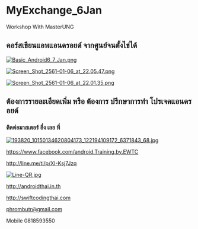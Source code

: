 # MyExchange_6Jan
Workshop With MasterUNG

## คอร์สเขียนแอพแอนดรอยด์ จากศูนย์จนตั้งไข่ได้

[![Basic_Android6_7_Jan.png](https://s13.postimg.org/t2qfv33av/Basic_Android6_7_Jan.png)](https://postimg.org/image/uujepzmnn/)

[![Screen_Shot_2561-01-06_at_22.05.47.png](https://s13.postimg.org/s0g9ckfcn/Screen_Shot_2561-01-06_at_22.05.47.png)](https://postimg.org/image/4m8a0mxf7/)

[![Screen_Shot_2561-01-06_at_22.01.35.png](https://s13.postimg.org/xomk3hm9z/Screen_Shot_2561-01-06_at_22.01.35.png)](https://postimg.org/image/7t2tkakg3/)

## ต้องการรายละเอียดเพิ่ม หรือ ต้องการ ปรึกษาการทำ โปรเจคแอนดรอยด์
### ติดต่อมาสเตอร์ อึ่ง เลย ที่

[![193820_10150134620804173_122194109172_6371843_68.jpg](https://s21.postimg.org/4i5tymwsn/193820_10150134620804173_122194109172_6371843_68.jpg)](https://postimg.org/image/4i5tymwsj/)

https://www.facebook.com/android.Training.by.EWTC

http://line.me/ti/p/XI-Ksj7Jzq

[![Line-QR.jpg](https://s9.postimg.org/41ec4gb3z/Line-_QR.jpg)](https://postimg.org/image/h5jwh535n/)

http://androidthai.in.th

http://swiftcodingthai.com    

phrombutr@gmail.com

Mobile 0818593550
